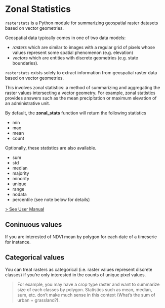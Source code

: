 # Zonal Statistics

`rasterstats` is a Python module for summarizing geospatial raster datasets based on vector geometries.

Geospatial data typically comes in one of two data models:
- *rasters* which are similar to images with a regular grid of pixels whose values represent some spatial phenomenon (e.g. elevation)
- *vectors* which are entities with discrete geometries (e.g. state boundaries).

`rasterstats` exists solely to extract information from geospatial raster data based on vector geometries.

This involves zonal statistics: a method of summarizing and aggregating the raster values intersecting a vector geometry. For example, zonal statistics provides answers such as the mean precipitation or maximum elevation of an administrative unit.

By default, the **zonal_stats** function will return the following statistics

- min
- max
- mean
- count

Optionally, these statistics are also available.

- sum
- std
- median
- majority
- minority
- unique
- range
- nodata
- percentile (see note below for details)


[> See User Manual](https://pythonhosted.org/rasterstats/manual.html)

## Coninuous values

If you are interested of NDVI mean by polygon for each date of a timeserie for instance.


## Categorical values

You can treat rasters as categorical (i.e. raster values represent discrete classes) if you’re only interested in the counts of unique pixel values.

> For example, you may have a crop type raster and want to summarize size of each classes by polygon. Statistics such as mean, median, sum, etc. don’t make much sense in this context (What’s the sum of urban + grassland?).


